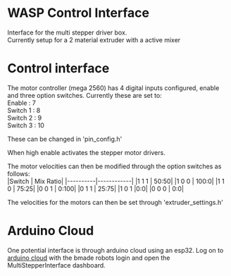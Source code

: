 # WASP Control Interface

Interface for the multi stepper driver box.  
Currently setup for a 2 material extruder with a active mixer

# Control interface
The motor controller (mega 2560) has 4 digital inputs configured, enable and three option switches.
Currently these are set to:  
Enable : 7  
Switch 1 : 8  
Switch 2 : 9  
Switch 3 : 10  

These can be changed in 'pin_config.h'  

When high enable activates the stepper motor drivers.

The motor velocities can then be modified through the option switches as follows:  
|Switch | Mix Ratio|
|----------|------------|
|1 1 1 | 50:50|
|1 0 0 | 100:0|
|1 1 0 | 75:25|
|0 0 1 | 0:100|
|0 1 1 | 25:75|
|1 0 1 |0:0|
|0 0 0 | 0:0|

The velocities for the motors can then be set through 'extruder_settings.h'  

# Arduino Cloud
One potential interface is through arduino cloud using an esp32. Log on to [arduino cloud](https://cloud.arduino.cc/home/) with the bmade robots login and open the MultiStepperInterface dashboard.